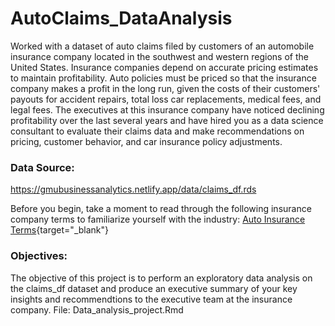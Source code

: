 # AutoClaims_DataAnalysis

Worked with a dataset of auto claims filed by customers of an automobile insurance company located in the southwest and western regions of the United States.
Insurance companies depend on accurate pricing estimates to maintain profitability. Auto policies must be priced so that the insurance company makes a profit in the long run, given the costs of their customers' payouts for accident repairs, total loss car replacements, medical fees, and legal fees.
The executives at this insurance company have noticed declining profitability over the last several years and have hired you as a data science consultant to evaluate their claims data and make recommendations on pricing, customer behavior, and car insurance policy adjustments.

### Data Source:
https://gmubusinessanalytics.netlify.app/data/claims_df.rds

Before you begin, take a moment to read through the following insurance company terms to familiarize yourself with the industry:  [Auto Insurance
Terms](https://www.iii.org/article/auto-insurance-jargon-buster "Auto Insurance Terms"){target="_blank"}

### Objectives:
The objective of this project is to perform an exploratory data analysis on the claims_df dataset and produce an executive summary of your key insights and recommendtions to the executive team at the insurance company.
File: Data_analysis_project.Rmd
